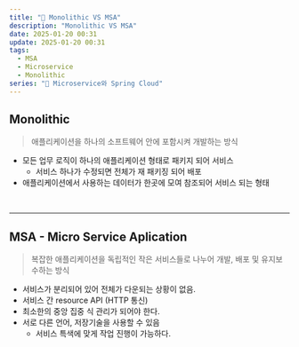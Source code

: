 ```yaml
---
title: "🍃 Monolithic VS MSA"
description: "Monolithic VS MSA"
date: 2025-01-20 00:31
update: 2025-01-20 00:31
tags:
  - MSA
  - Microservice
  - Monolithic
series: "🍃 Microservice와 Spring Cloud"
---
```


## Monolithic

> 애플리케이션을 하나의 소프트웨어 안에 포함시켜 개발하는 방식
>

- 모든 업무 로직이 하나의 애플리케이션 형태로 패키지 되어 서비스
  - 서비스 하나가 수정되면 전체가 재 패키징 되어 배포
- 애플리케이션에서 사용하는 데이터가 한곳에 모여 참조되어 서비스 되는 형태

<br>

---

## MSA - Micro Service Aplication

> 복잡한 애플리케이션을 독립적인 작은 서비스들로 나누어 개발, 배포 및 유지보수하는 방식
>

- 서비스가 분리되어 있어 전체가 다운되는 상황이 없음.
- 서비스 간 resource API  (HTTP 통신)
- 최소한의 중앙 집중 식 관리가 되어야 한다.
- 서로 다른 언어, 저장기술을 사용할 수 있음
  - 서비스 특색에 맞게 작업 진행이 가능하다.